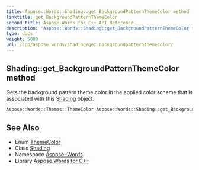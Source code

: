 ```yaml
---
title: Aspose::Words::Shading::get_BackgroundPatternThemeColor method
linktitle: get_BackgroundPatternThemeColor
second_title: Aspose.Words for C++ API Reference
description: 'Aspose::Words::Shading::get_BackgroundPatternThemeColor method. Gets the background pattern theme color in the applied color scheme that is associated with this Shading object in C++.'
type: docs
weight: 5000
url: /cpp/aspose.words/shading/get_backgroundpatternthemecolor/
---
```

## Shading::get_BackgroundPatternThemeColor method


Gets the background pattern theme color in the applied color scheme that is associated with this [Shading](../) object.

```cpp
Aspose::Words::Themes::ThemeColor Aspose::Words::Shading::get_BackgroundPatternThemeColor()
```

## See Also

* Enum [ThemeColor](../../../aspose.words.themes/themecolor/)
* Class [Shading](../)
* Namespace [Aspose::Words](../../)
* Library [Aspose.Words for C++](../../../)
